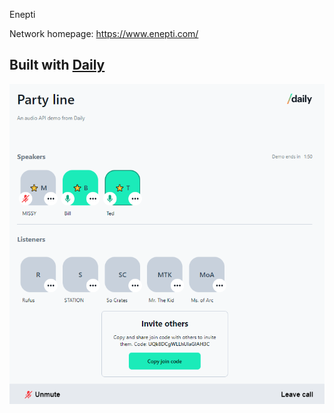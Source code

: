 Enepti

Network homepage: https://www.enepti.com/

## Built with [Daily](https://www.daily.co/)

![Enepti screenshot](screenshot.png)
